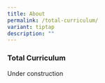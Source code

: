 ```yaml
---
title: About
permalink: /total-curriculum/
variant: tiptap
description: ""
---
```

<h3>Total Curriculum</h3>
<p>Under construction</p>